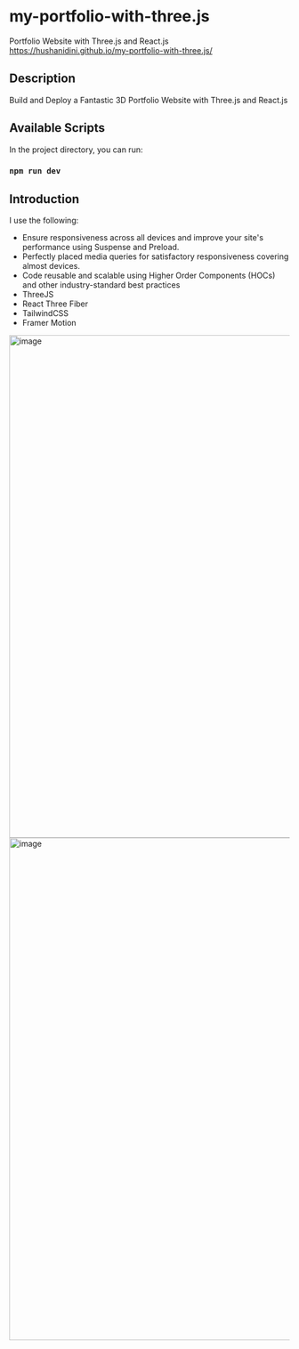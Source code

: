 # my-portfolio-with-three.js
Portfolio Website with Three.js and React.js
https://hushanidini.github.io/my-portfolio-with-three.js/


## Description
Build and Deploy a Fantastic 3D Portfolio Website with Three.js and React.js

## Available Scripts

In the project directory, you can run:

### `npm run dev`

## Introduction
I use the following:

* Ensure responsiveness across all devices and improve your site's performance using Suspense and Preload.
* Perfectly placed media queries for satisfactory responsiveness covering almost devices.
* Code reusable and scalable using Higher Order Components (HOCs) and other industry-standard best practices
* ThreeJS
* React Three Fiber
* TailwindCSS
* Framer Motion

<img width="903" alt="image" src="https://github.com/hushanidini/my-portfolio-with-three.js/assets/48478940/42f738b5-a7d0-4ff4-81aa-591c5ea8696e">
<img width="903" alt="image" src="https://github.com/hushanidini/my-portfolio-with-three.js/assets/48478940/94cc4da6-cf5a-4a33-8528-9dc6aa63a9f6">


